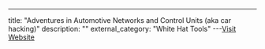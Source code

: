 ---
title: "Adventures in Automotive Networks and Control Units (aka car hacking)"
description: ""
external_category: "White Hat Tools"
---[Visit Website](http://illmatics.com/car_hacking.pdf)

